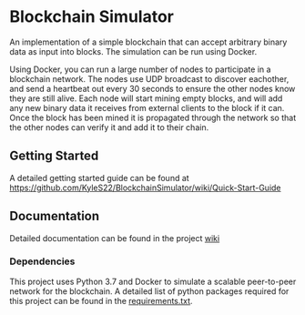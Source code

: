 # Blockchain Simulator
An implementation of a simple blockchain that can accept arbitrary binary data as input into blocks.  The simulation can be run using Docker.  

Using Docker, you can run a large number of nodes to participate in a blockchain network.  The nodes use UDP broadcast to discover eachother, and send a heartbeat out every 30 seconds to ensure the other nodes know they are still alive.  Each node will start mining empty blocks, and will add any new binary data it receives from external clients to the block if it can.  Once the block has been mined it is propagated through the network so that the other nodes can verify it and add it to their chain.

## Getting Started
A detailed getting started guide can be found at https://github.com/KyleS22/BlockchainSimulator/wiki/Quick-Start-Guide

## Documentation
Detailed documentation can be found in the project [wiki](https://github.com/KyleS22/BlockchainSimulator/wiki)

### Dependencies

This project uses Python 3.7 and Docker to simulate a scalable peer-to-peer network for the blockchain. A detailed list of python packages required for this project can be found in the [requirements.txt](https://github.com/KyleS22/BlockchainSimulator/blob/master/requirements.txt).






